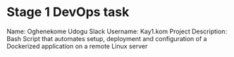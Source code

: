 # Stage 1 DevOps task
Name: Oghenekome Udogu 
Slack Username: Kay1.kom 
Project Description: Bash Script that automates setup, deployment and configuration of a Dockerized application on a remote Linux server

